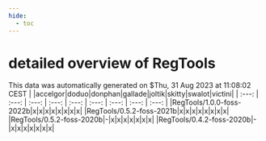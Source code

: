 ```yaml
---
hide:
  - toc
---
```


detailed overview of RegTools
=============================


This data was automatically generated on $Thu, 31 Aug 2023 at 11:08:02 CEST
| |accelgor|doduo|donphan|gallade|joltik|skitty|swalot|victini|
| :---: | :---: | :---: | :---: | :---: | :---: | :---: | :---: | :---: |
|RegTools/1.0.0-foss-2022b|x|x|x|x|x|x|x|x|
|RegTools/0.5.2-foss-2021b|x|x|x|x|x|x|x|x|
|RegTools/0.5.2-foss-2020b|-|x|x|x|x|x|x|x|
|RegTools/0.4.2-foss-2020b|-|x|x|x|x|x|x|x|
